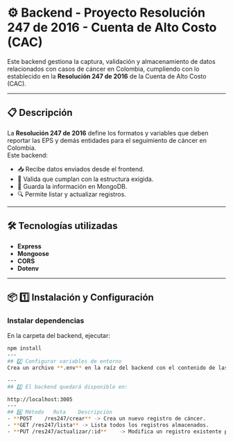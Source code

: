 # ⚙️ Backend - Proyecto Resolución 247 de 2016 - Cuenta de Alto Costo (CAC) 

Este backend gestiona la captura, validación y almacenamiento de datos relacionados con casos de cáncer en Colombia, cumpliendo con lo establecido en la **Resolución 247 de 2016** de la Cuenta de Alto Costo (CAC).

---

## 📋 Descripción
La **Resolución 247 de 2016** define los formatos y variables que deben reportar las EPS y demás entidades para el seguimiento de cáncer en Colombia.  
Este backend:
- 📥 Recibe datos enviados desde el frontend.
- 📑 Valida que cumplan con la estructura exigida.
- 💾 Guarda la información en MongoDB.
- 🔍 Permite listar y actualizar registros.

---

## 🛠️ Tecnologías utilizadas
- **Express** 
- **Mongoose** 
- **CORS** 
- **Dotenv** 

---

## 📦 1️⃣ Instalación y Configuración

### Instalar dependencias
En la carpeta del backend, ejecutar:
```bash
npm install
---
## 2️⃣ Configurar variables de entorno
Crea un archivo **.env** en la raíz del backend con el contenido de las credenciales necesarias.

---
## 3️⃣ El backend quedará disponible en:

http://localhost:3005
---
## 4️⃣ Método	Ruta	Descripción
- **POST	/res247/crear**	-> Crea un nuevo registro de cáncer.
- **GET	/res247/lista**	-> Lista todos los registros almacenados.
- **PUT	/res247/actualizar/:id**	-> Modifica un registro existente por su ID.


